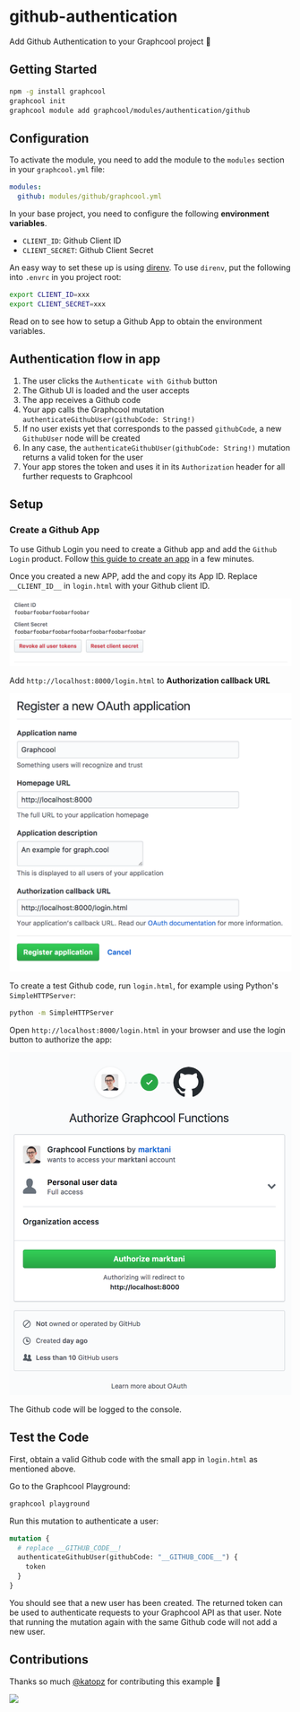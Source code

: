# github-authentication

Add Github Authentication to your Graphcool project 🎁

## Getting Started

```sh
npm -g install graphcool
graphcool init
graphcool module add graphcool/modules/authentication/github
```

## Configuration

To activate the module, you need to add the module to the `modules` section in your `graphcool.yml` file:

```yaml
modules:
  github: modules/github/graphcool.yml
```

In your base project, you need to configure the following **environment variables**.

- `CLIENT_ID`: Github Client ID
- `CLIENT_SECRET`: Github Client Secret


An easy way to set these up is using [direnv](https://direnv.net/).
To use `direnv`, put the following into `.envrc` in you project root:

```sh
export CLIENT_ID=xxx
export CLIENT_SECRET=xxx
```

Read on to see how to setup a Github App to obtain the environment variables.

## Authentication flow in app

1. The user clicks the `Authenticate with Github` button
2. The Github UI is loaded and the user accepts
3. The app receives a Github code
4. Your app calls the Graphcool mutation `authenticateGithubUser(githubCode: String!)`
5. If no user exists yet that corresponds to the passed `githubCode`, a new `GithubUser` node will be created
6. In any case, the `authenticateGithubUser(githubCode: String!)` mutation returns a valid token for the user
7. Your app stores the token and uses it in its `Authorization` header for all further requests to Graphcool

## Setup

### Create a Github App

To use Github Login you need to create a Github app and add the `Github Login` product. Follow [this guide to create an app](https://developer.github.com/apps/building-integrations/setting-up-and-registering-oauth-apps/registering-oauth-apps/) in a few minutes.

Once you created a new APP, add the and copy its App ID. Replace `__CLIENT_ID__` in `login.html` with your Github client ID.

![](docs/client-id.png)

Add `http://localhost:8000/login.html` to **Authorization callback URL**

![](docs/github-login-settings.png)

To create a test Github code, run `login.html`, for example using Python's `SimpleHTTPServer`:

```sh
python -m SimpleHTTPServer
```

Open `http://localhost:8000/login.html` in your browser and use the login button to authorize the app:

![](docs/authorize.png)

The Github code will be logged to the console.

## Test the Code

First, obtain a valid Github code with the small app in `login.html` as mentioned above.

Go to the Graphcool Playground:

```sh
graphcool playground
```

Run this mutation to authenticate a user:

```graphql
mutation {
  # replace __GITHUB_CODE__!
  authenticateGithubUser(githubCode: "__GITHUB_CODE__") {
    token
  }
}
```

You should see that a new user has been created. The returned token can be used to authenticate requests to your Graphcool API as that user. Note that running the mutation again with the same Github code will not add a new user.

## Contributions

Thanks so much [@katopz](https://github.com/katopz) for contributing this example :tada:

![](http://i.imgur.com/5RHR6Ku.png)
